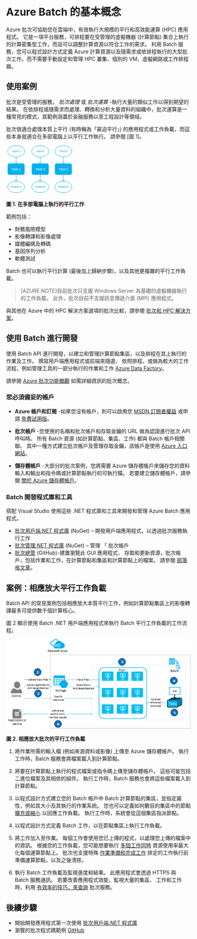 <properties
    pageTitle="Azure Batch 服務基本概念 | Microsoft Azure"
    description="了解適用於大規模的平行和 HPC 工作負載之 Azure Batch 服務的概念、工作流程及案例"
    services="batch"
    documentationCenter=""
    authors="dlepow"
    manager="timlt"
    editor=""/>

<tags
    ms.service="batch"
    ms.workload="big-compute"
    ms.tgt_pltfrm="na"
    ms.devlang="na"
    ms.topic="get-started-article"
    ms.date="11/19/2015"
    ms.author="danlep"/>

# Azure Batch 的基本概念

Azure 批次可協助您在雲端中，有效執行大規模的平行和高效能運算 (HPC) 應用程式。 它是一項平台服務，可排程要在受管理的虛擬機器 (計算節點) 集合上執行的計算密集型工作，而且可以調整計算資源以符合工作的需求。 利用 Batch 服務，您可以程式設計方式定義 Azure 計算資源以及隨需求或依排程執行的大型批次工作，而不需要手動設定和管理 HPC 叢集、個別的 VM、虛擬網路或工作排程器。

## 使用案例

批次是受管理的服務， *批次處理* 或 *批次運算* -執行大量的類似工作以得到期望的結果。 在依排程或隨需求而處理、轉換和分析大量資料的組織中，批次運算是一種常見的模式，其範例涵蓋於金融服務以至工程設計等領域。

批次很適合處理本質上平行 (有時稱為「窘迫平行」) 的應用程式或工作負載，而這些本身就適合在多部電腦上以平行工作執行。 請參閱 [圖 1]。

![平行工作][parallel]

**圖 1. 在多部電腦上執行的平行工作**

範例包括：

* 財務風險模型
* 影像轉譯和影像處理
* 媒體編碼及轉碼
* 基因序列分析
* 軟體測試

Batch 也可以執行平行計算 (最後加上歸納步驟)，以及其他更複雜的平行工作負載。

>[AZURE.NOTE]目前批次只支援 Windows Server 為基礎的虛擬機器執行的工作負載。 此外，批次目前不支援訊息傳遞介面 (MPI) 應用程式。

與其他在 Azure 中的 HPC 解決方案選項的批次比較，請參閱 [批次和 HPC 解決方案](batch-hpc-solutions.md)。

## 使用 Batch 進行開發

使用 Batch API 進行開發，以建立和管理計算節點集區，以及排程在其上執行的作業及工作。 撰寫用戶端應用程式或前端來隨選、 依照排程，或做為較大的工作流程，例如管理工具的一部分執行的作業和工作 [Azure Data Factory](https://azure.microsoft.com/documentation/services/data-factory/)。

請參閱 [Azure 批次功能概觀](batch-api-basics.md) 如需詳細資訊的批次概念。

### 您必須備妥的帳戶

+ **Azure 帳戶和訂閱** -如果您沒有帳戶，則可以啟用您 [MSDN 訂閱者權益](http://azure.microsoft.com/pricing/member-offers/msdn-benefits-details/) 或申請 [免費試用版](http://azure.microsoft.com/pricing/free-trial/)。

+ **批次帳戶** -您使用的名稱和批次帳戶和存取金鑰的 URL 做為認證進行批次 API 呼叫時。 所有 Batch 資源 (如計算節點、集區、工作) 都與 Batch 帳戶相關聯。 其中一種方式建立批次帳戶及管理存取金鑰，該帳戶是使用 [Azure 入口網站](batch-account-create-portal.md)。

+ **儲存體帳戶** -大部分的批次案例，您將需要 Azure 儲存體帳戶來儲存您的資料輸入和輸出和指令碼或計算節點執行的可執行檔。 若要建立儲存體帳戶，請參閱 [關於 Azure 儲存體帳戶](../storage/storage-create-storage-account.md)。

### Batch 開發程式庫和工具

搭配 Visual Studio 使用這些 .NET 程式庫和工具來開發和管理 Azure Batch 應用程式。

+ [批次用戶端.NET 程式庫](http://www.nuget.org/packages/Azure.Batch/) (NuGet) – 開發用戶端應用程式，以透過批次服務執行工作
+ [批次管理.NET 程式庫](http://www.nuget.org/packages/Microsoft.Azure.Management.Batch/) (NuGet) – 管理 「 批次帳戶
+ [批次總管](https://github.com/Azure/azure-batch-samples/tree/master/CSharp/BatchExplorer) (GitHub)-建置瀏覽此 GUI 應用程式、 存取和更新資源，批次帳戶，包括作業和工作，在計算節點和集區和計算節點上的檔案。 請參閱 [部落格文章](http://blogs.technet.com/b/windowshpc/archive/2015/01/20/azure-batch-explorer-sample-walkthrough.aspx)。


## 案例：相應放大平行工作負載

Batch API 的常見案例包括相應放大本質平行工作，例如計算節點集區上的影像轉譯最多可提供數千個計算核心。

圖 2 顯示使用 Batch .NET 用戶端應用程式來執行 Batch 平行工作負載的工作流程。


![工作項目工作流程][work_item_workflow]

**圖 2. 相應放大批次的平行工作負載**

1.  將作業所需的輸入檔 (例如來源資料或影像) 上傳至 Azure 儲存體帳戶。 執行工作時，Batch 服務會將檔案載入到計算節點。

2.  將要在計算節點上執行的程式檔案或指令碼上傳至儲存體帳戶。 這些可能包括二進位檔案及其相依的組件。 執行工作時，Batch 服務也會將這些檔案載入到計算節點。

3.  以程式設計方式建立您的 Batch 帳戶中 Batch 計算節點的集區，並指定屬性，例如其大小及其執行的作業系統。 您也可以定義如何數目的集區中的節點 [擴充或縮小](batch-automatic-scaling.md) 以回應工作負載。 執行工作時，系統會從這個集區指派節點。

4.  以程式設計方式定義 Batch 工作，以在節點集區上執行工作負載。

5.  將工作加入至作業。 每個工作會使用您已上傳的程式，以處理您上傳的檔案中的資訊。 根據您的工作負載，您可能想要執行 [多個工作同時](batch-parallel-node-tasks.md) 資源使用率最大化每個運算節點上。 批次也支援特殊 [作業準備和完成工作](batch-job-prep-release.md) 排定的工作執行前準備運算節點，以及之後清除。

6.  執行 Batch 工作負載及監視進度和結果。 此應用程式會透過 HTTPS 與 Batch 服務通訊。 若要改善應用程式效能，監視大量的集區、 工作和工作時，利用 [有效率的技巧，來查詢](batch-efficient-list-queries.md) 批次服務。






## 後續步驟

* 開始開發應用程式第一次使用 [批次用戶端.NET 程式庫](batch-dotnet-get-started.md)
* 瀏覽的批次程式碼範例 [GitHub](https://github.com/Azure/azure-batch-samples)

[parallel]: ./media/batch-technical-overview/parallel.png
[work_item_workflow]: ./media/batch-technical-overview/work_item_workflow.png


